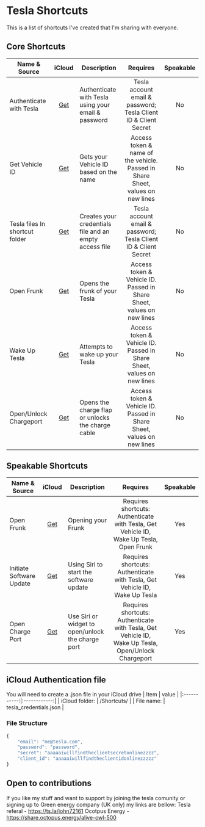 # Tesla Shortcuts

This is a list of shortcuts I've created that I'm sharing with everyone.

## Core Shortcuts
| Name & Source | iCloud | Description | Requires | Speakable |
| ------------- | :----: | ----------- | :-------------: | :-------: |
| Authenticate with Tesla | [Get](https://www.icloud.com/shortcuts/d2e1166c37b843a1a25d826f770af284) | Authenticate with Tesla using your email & password | Tesla account email & password; Tesla Client ID & Client Secret | No |
| Get Vehicle ID | [Get](https://www.icloud.com/shortcuts/9cc61c0c795c4f85a71fe9977fd12b61) | Gets your Vehicle ID based on the name | Access token & name of the vehicle. Passed in Share Sheet, values on new lines | No |
| Tesla files In shortcut folder | [Get](https://www.icloud.com/shortcuts/62309c5754a84516a04f0a93cd22174a) | Creates your credentials file and an empty access file | Tesla account email & password; Tesla Client ID & Client Secret | No |
| Open Frunk | [Get](https://www.icloud.com/shortcuts/3af21c1fe8c44e99adc6fa2110e96f48) | Opens the frunk of your Tesla | Access token & Vehicle ID. Passed in Share Sheet, values on new lines | No |
| Wake Up Tesla | [Get](https://www.icloud.com/shortcuts/5b19450f575b4a12b9ab1699157d31e3) | Attempts to wake up your Tesla | Access token & Vehicle ID. Passed in Share Sheet, values on new lines | No |
| Open/Unlock Chargeport| [Get](https://www.icloud.com/shortcuts/d5ae5e748e6f4210bc457735632ed742) | Opens the charge flap or unlocks the charge cable | Access token & Vehicle ID. Passed in Share Sheet, values on new lines | No |

## Speakable Shortcuts
| Name & Source | iCloud | Description | Requires | Speakable |
| ------------- | :----: | ----------- | :-------------: | :-------: |
| Open Frunk | [Get](https://www.icloud.com/shortcuts/a9e22b3fea344b27a0779edc56489c30) | Opening your Frunk | Requires shortcuts: Authenticate with Tesla, Get Vehicle ID, Wake Up Tesla, Open Frunk | Yes |
| Initiate Software Update | [Get](https://www.icloud.com/shortcuts/c8d89f5181bd47beae0088c367c1e862) | Using Siri to start the software update | Requires shortcuts: Authenticate with Tesla, Get Vehicle ID, Wake Up Tesla | Yes |
| Open Charge Port | [Get](https://www.icloud.com/shortcuts/2d37746372c64a8abeb6f3d6895f442b) | Use Siri or widget to open/unlock the charge port | Requires shortcuts: Authenticate with Tesla, Get Vehicle ID, Wake Up Tesla, Open/Unlock Chargeport | Yes |

## iCloud Authentication file
You will need to create a .json file in your iCloud drive
| Item  |   value   |
|:-----------:|:------------:|
| iCloud folder: | /Shortcuts/ |
| File name: | tesla_credentials.json |

### File Structure 
```javascript
{
    "email": "me@tesla.com",
    "password": "password",
    "secret": "aaaaaiwillfindtheclientsecretonlinezzzz",
    "client_id": "aaaaaiwillfindtheclientidonlinezzzzz"
}
```

## Open to contributions
If you like my stuff and want to support by joining the tesla comunity or signing up to Green energy company (UK only) my links are bellow:
Tesla referal - https://ts.la/john72161
Ocotpus Energy - https://share.octopus.energy/alive-owl-500
